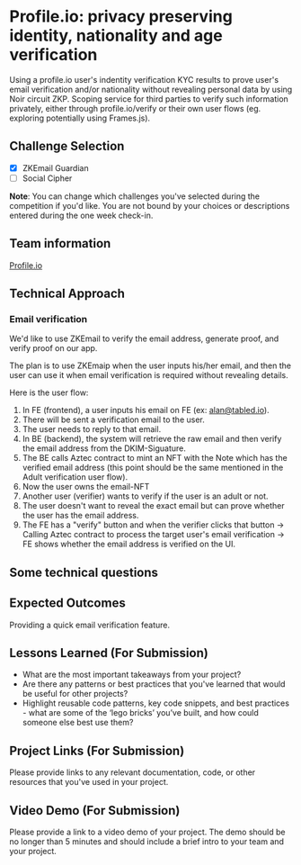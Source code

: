 # Profile.io: privacy preserving identity, nationality and age verification 

Using a profile.io user's indentity verification KYC results to prove user's email verification and/or nationality without revealing personal data by using Noir circuit ZKP. Scoping service for third parties to verify such information privately, either through profile.io/verify or their own user flows (eg. exploring potentially using Frames.js).


## Challenge Selection

- [x] ZKEmail Guardian
- [ ] Social Cipher

**Note**: You can change which challenges you've selected during the competition if you'd like. You are not bound by your choices or descriptions entered during the one week check-in.

## Team information

[Profile.io](https://www.profile.io/)

## Technical Approach

### Email verification
We'd like to use ZKEmail to verify the email address, generate proof, and verify proof on our app.

The plan is to use ZKEmaip when the user inputs his/her email, and then the user can use it when email verification is required without revealing details.

Here is the user flow:
1. In FE (frontend), a user inputs his email on FE (ex: alan@tabled.io).
1. There will be sent a verification email to the user.
1. The user needs to reply to that email.
1. In BE (backend), the system will retrieve the raw email and then verify the email address from the DKIM-Siguature.
1. The BE calls Aztec contract to mint an NFT with the Note which has the verified email address (this point should be the same mentioned in the Adult verification user flow). 
1. Now the user owns the email-NFT
1. Another user (verifier) wants to verify if the user is an adult or not.
1. The user doesn't want to reveal the exact email but can prove whether the user has the email address.
1. The FE has a "verify" button and when the verifier clicks that button -> Calling Aztec contract to process the target user's email verification -> FE shows whether the email address is verified on the UI.

## Some technical questions

## Expected Outcomes
Providing a quick email verification feature.

## Lessons Learned (For Submission)

- What are the most important takeaways from your project?
- Are there any patterns or best practices that you've learned that would be useful for other projects?
- Highlight reusable code patterns, key code snippets, and best practices - what are some of the ‘lego bricks’ you’ve built, and how could someone else best use them?

## Project Links (For Submission)

Please provide links to any relevant documentation, code, or other resources that you've used in your project.

## Video Demo (For Submission)

Please provide a link to a video demo of your project. The demo should be no longer than 5 minutes and should include a brief intro to your team and your project.
